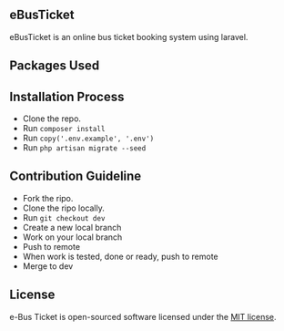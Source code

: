 ## eBusTicket

eBusTicket is an online bus ticket booking system using laravel.  

## Packages Used

## Installation Process

- Clone the repo.
- Run `composer install`
- Run `copy('.env.example', '.env')`
- Run `php artisan migrate --seed`

## Contribution Guideline

- Fork the ripo.
- Clone the ripo locally.
- Run `git checkout dev`
- Create a new local branch
- Work on your local branch
- Push to remote
- When work is tested, done or ready, push to remote
- Merge to dev


## License

e-Bus Ticket is open-sourced software licensed under the [MIT license](https://opensource.org/licenses/MIT).